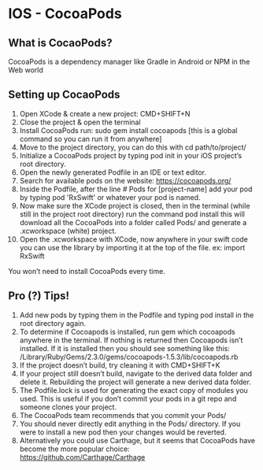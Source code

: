 # IOS - CocoaPods

## What is CocaoPods?

CocoaPods is a dependency manager like Gradle in Android or NPM in the Web world

## Setting up CocaoPods
1. Open XCode & create a new project: CMD+SHIFT+N
2. Close the project & open the terminal 
3. Install CocoaPods run: sudo gem install cocoapods [this is a global command so you can run it from anywhere]
4.  Move to the project directory, you can do this with cd path/to/project/
5.  Initialize a CocoaPods project by typing pod init in your iOS project’s root directory.
6.  Open the newly generated Podfile in an IDE or text editor.
7.  Search for available pods on the website: https://cocoapods.org/
8.  Inside the Podfile, after the line # Pods for [project-name] add your pod by typing pod 'RxSwift' or whatever your pod is named.
9.  Now make sure the XCode project is closed, then in the terminal (while still in the project root directory) run the command pod install this will download all the CocoaPods into a folder called Pods/ and generate a .xcworkspace (white) project.
10.  Open the .xcworkspace with XCode, now anywhere in your swift code you can use the library by importing it at the top of the file. ex: import RxSwift

You won’t need to install CocoaPods every time.

## Pro (?) Tips!
1. Add new pods by typing them in the Podfile and typing pod install in the root directory again.
2. To determine if Cocoapods is installed, run gem which cocoapods anywhere in the terminal. If nothing is returned then Cocoapods isn’t installed. If it is installed then you should see something like this: /Library/Ruby/Gems/2.3.0/gems/cocoapods-1.5.3/lib/cocoapods.rb
3. If the project doesn’t build, try cleaning it with CMD+SHIFT+K
4. If your project still doesn’t build, navigate to the derived data folder and delete it. Rebuilding the project will generate a new derived data folder.
5. The Podfile.lock is used for generating the exact copy of modules you used. This is useful if you don’t commit your pods in a git repo and someone clones your project.
6. The CocoaPods team recommends that you commit your Pods/
7. You should never directly edit anything in the Pods/ directory. If you were to install a new pod then your changes would be reverted.
8. Alternatively you could use Carthage, but it seems that CocoaPods have become the more popular choice: https://github.com/Carthage/Carthage
